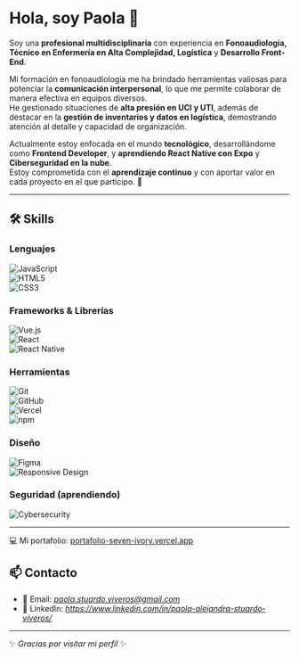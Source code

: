 # Hola, soy Paola 👋

Soy una **profesional multidisciplinaria** con experiencia en **Fonoaudiología, Técnico en Enfermería en Alta Complejidad, Logística** y **Desarrollo Front-End**.  

Mi formación en fonoaudiología me ha brindado herramientas valiosas para potenciar la **comunicación interpersonal**, lo que me permite colaborar de manera efectiva en equipos diversos.  
He gestionado situaciones de **alta presión en UCI y UTI**, además de destacar en la **gestión de inventarios y datos en logística**, demostrando atención al detalle y capacidad de organización.  

Actualmente estoy enfocada en el mundo **tecnológico**, desarrollándome como **Frontend Developer**, y **aprendiendo React Native con Expo** y **Ciberseguridad en la nube**.  
Estoy comprometida con el **aprendizaje continuo** y con aportar valor en cada proyecto en el que participo. 🚀  

---


## 🛠️ Skills

### Lenguajes
![JavaScript](https://img.shields.io/badge/JavaScript-F7DF1E?style=for-the-badge&logo=javascript&logoColor=000)  
![HTML5](https://img.shields.io/badge/HTML5-E34F26?style=for-the-badge&logo=html5&logoColor=fff)  
![CSS3](https://img.shields.io/badge/CSS3-1572B6?style=for-the-badge&logo=css3&logoColor=fff)  

### Frameworks & Librerías
![Vue.js](https://img.shields.io/badge/Vue.js-4FC08D?style=for-the-badge&logo=vue.js&logoColor=fff)  
![React](https://img.shields.io/badge/React-61DAFB?style=for-the-badge&logo=react&logoColor=000)  
![React Native](https://img.shields.io/badge/React_Native-20232A?style=for-the-badge&logo=react&logoColor=61DAFB)  

### Herramientas
![Git](https://img.shields.io/badge/Git-F05032?style=for-the-badge&logo=git&logoColor=fff)  
![GitHub](https://img.shields.io/badge/GitHub-181717?style=for-the-badge&logo=github&logoColor=fff)  
![Vercel](https://img.shields.io/badge/Vercel-000000?style=for-the-badge&logo=vercel&logoColor=fff)  
![npm](https://img.shields.io/badge/npm-CB3837?style=for-the-badge&logo=npm&logoColor=fff)  

### Diseño
![Figma](https://img.shields.io/badge/Figma-F24E1E?style=for-the-badge&logo=figma&logoColor=fff)  
![Responsive Design](https://img.shields.io/badge/Responsive-000?style=for-the-badge&logo=google-chrome&logoColor=fff)  

### Seguridad (aprendiendo)
![Cybersecurity](https://img.shields.io/badge/Cybersecurity-2E7D32?style=for-the-badge&logo=trustpilot&logoColor=fff)  

---
 💻 Mi portafolio: [portafolio-seven-ivory.vercel.app](https://portafolio-seven-ivory.vercel.app/)  

## 📫 Contacto
- 📧 Email: *paola.stuardo.viveros@gmail.com*  
- 💼 LinkedIn: *https://www.linkedin.com/in/paola-alejandra-stuardo-viveros/*  

---

✨ *Gracias por visitar mi perfil* ✨
